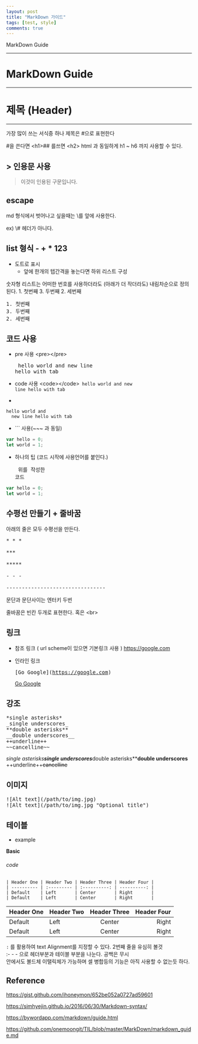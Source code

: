 ```yaml
---
layout: post
title: "MarkDown 가이드"
tags: [test, style]
comments: true
---
```


MarkDown Guide

---

MarkDown Guide
==============

---

제목 (Header)
=============

---

가장 많이 쓰는 서식중 하나 제목은 #으로 표현한다

\#을 쓴다면 \<h1>\## 를쓰면 \<h2> html 과 동일하게 h1 ~ h6 까지 사용할 수 있다.

\> 인용문 사용
--------------

> 이것이 인용된 구문입니다.

escape
------

md 형식에서 벗어나고 싶을때는 \를 앞에 사용한다.

ex) \\# 헤더가 아니다.

list 형식 - + * 123
-------------------

-	도트로 표시
	-	앞에 한개의 텝간격을 놓는다면 하위 리스트 구성

숫자형 리스트는 어떠한 번호를 사용하더라도 (아래가 더 작더라도) 내림차순으로 정의된다. 1. 첫번째 3. 두번째 2. 세번째

<pre>
1. 첫번째
3. 두번째
2. 세번째
</pre>

코드 사용
---------

-	pre 사용 \<pre>\</pre><pre> hello world and new line hello with tab </pre>

-	code 사용 \<code>\</code><code> hello world and new line hello with tab </code><br>

-	~~~ 사용 (끝 부분에도 ~~~ 를 사용해야 한다. )

```
hello world and
  new line hello with tab
```

-	\`\`` 사용(~~~ 과 동일)

```js
var hello = 0;
let world = 1;
```

-	하나의 팁 (코드 시작에 사용언어를 붙인다.)<pre> 위를 작성한 코드

```js
var hello = 0;
let world = 1;
```

</pre>

수평선 만들기 + 줄바꿈
----------------------

아래의 줄은 모두 수평선을 만든다.

<pre>
* * *

***

*****

- - -

--------------------------------
</pre>  

문단과 문단사이는 엔터키 두번

줄바꿈은 빈칸 두개로 표현한다. 혹은 \<br>

링크
----

-	참조 링크 ( url scheme이 있으면 기본링크 사용 ) https://google.com

-	인라인 링크<pre>\[Go Google]\(https://google.com)</pre>[Go Google](https://google.com)

강조
----

<pre>
*single asterisks*
_single underscores_
**double asterisks**
__double underscores__
++underline++
~~cancelline~~
</pre>

*single asterisks**single underscores***double asterisks*\***double underscores** ++underline++~~cancelline~~

이미지
------

<pre>
![Alt text](/path/to/img.jpg)
![Alt text](/path/to/img.jpg "Optional title")
</pre>

테이블
------

-	example

**Basic**

<!-- ###### code

```
| First Header  | Second Header | Third Header         |
| :------------ | :-----------: | -------------------: |
| First row     | Data          | Very long data entry |
| Second row    | **Cell**      | *Cell*               |
| Third row     | Cell that spans across two columns  ||
[Table caption, works as a reference][section-mmd-tables-table1]
```

| First Header | Second Header                      | Third Header         |
|:-------------|:----------------------------------:|---------------------:|
| First row    |                Data                | Very long data entry |
| Second row   |              **Cell**              |               *Cell* |
| Third row    | Cell that spans across two columns ||

[Table caption, works as a reference][section-mmd-tables-table1]

:- - - 으로 헤더부분과 테이블 부분을 나눈다. 공백은 무시 <br> 안에서도 볼드체 이탤릭체가 가능하며 || 를 적절히 나누면 여러개의 column을 합치는것이 가능하다.

-   example _ 2

**Alignment**
 -->

###### code

```
| Header One | Header Two | Header Three | Header Four |
| ---------- | :--------- | :----------: | ----------: |
| Default    | Left       | Center       | Right       |
| Default    | Left       | Center       | Right       |
```

| Header One | Header Two | Header Three | Header Four |
|------------|:-----------|:------------:|------------:|
| Default    | Left       |    Center    |       Right |
| Default    | Left       |    Center    |       Right |

`:` 를 활용하여 text Alignment를 지정할 수 있다. 2번째 줄을 유심히 볼것 <br>:- - - 으로 헤더부분과 테이블 부분을 나눈다. 공백은 무시 <br> 안에서도 볼드체 이탤릭체가 가능하며 셀 병합등의 기능은 아직 사용할 수 없는듯 하다.

<!-- -  example _ 3

**Column spanning**

###### code

```
| Column 1 | Column 2 | Column 3 | Column 4 |
| -------- | :------: | -------- | -------- |
| No span  | Span across three columns    |||
```

| Column 1 | Column 2                  | Column 3 | Column 4 |
|----------|:-------------------------:|----------|----------|
| No span  | Span across three columns                     ||| -->

Reference
---------

https://gist.github.com/ihoneymon/652be052a0727ad59601

https://simhyejin.github.io/2016/06/30/Markdown-syntax/

https://bywordapp.com/markdown/guide.html

https://github.com/onemoongit/TIL/blob/master/MarkDown/markdown_guide.md